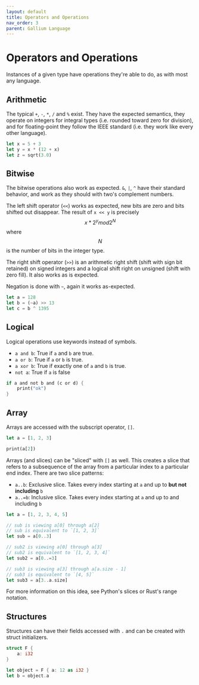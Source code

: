 ```yaml
---
layout: default
title: Operators and Operations
nav_order: 3
parent: Gallium Language
---
```


# Operators and Operations

Instances of a given type have operations they're able to do, as with most any language.

## Arithmetic

The typical `+`, `-`, `*`, `/` and `%` exist. They have the expected semantics,
they operate on integers for integral types (i.e. rounded toward zero for division),
and for floating-point they follow the IEEE standard (i.e. they work like every other
language).

```rs
let x = 5 + 3
let y = x * (12 + x)
let z = sqrt(3.0)
```

## Bitwise

The bitwise operations also work as expected. `&`, `|`, `^` have their standard behavior,
and work as they should with two's complement numbers. 

The left shift operator (`<<`) works as expected, new bits are zero and bits shifted out disappear.
The result of `x << y` is precisely $$ x * 2^y mod 2^N $$ where $$ N $$ is the number of bits
in the integer type.

The right shift operator (`>>`) is an arithmetic right shift (shift with sign bit retained) on signed 
integers and a logical shift right on unsigned (shift with zero fill). It also works as is expected.

Negation is done with `~`, again it works as-expected.

```rs
let a = 128
let b = (~a) >> 13
let c = b ^ 1395
```

## Logical

Logical operations use keywords instead of symbols. 

- `a and b`: True if `a` and `b` are true.
- `a or b`: True if `a` or `b` is true.
- `a xor b`: True if exactly one of `a` and `b` is true. 
- `not a`: True if `a` is false

```rs
if a and not b and (c or d) {
    print("ok")
}
```

## Array

Arrays are accessed with the subscript operator, `[]`.

```rs
let a = [1, 2, 3]

print(a[2])
```

Arrays (and slices) can be "sliced" with `[]` as well. This creates a slice that refers
to a subsequence of the array from a particular index to a particular end index. There are 
two slice patterns:

- `a..b`: Exclusive slice. Takes every index starting at `a` and up to **but not including** `b`
- `a..=b`: Inclusive slice. Takes every index starting at `a` and up to and including `b`

```rs
let a = [1, 2, 3, 4, 5]

// sub is viewing a[0] through a[2]
// sub is equivalent to `[1, 2, 3]`
let sub = a[0..3] 

// sub2 is viewing a[0] through a[3]
// sub2 is equivalent to `[1, 2, 3, 4]`
let sub2 = a[0..=3] 

// sub3 is viewing a[3] through a[a.size - 1]
// sub3 is equivalent to `[4, 5]`
let sub3 = a[3..a.size] 
```

For more information on this idea, see Python's slices or Rust's range notation.

## Structures

Structures can have their fields accessed with `.` and can be created with struct initializers.

```rs
struct F {
    a: i32
}

let object = F { a: 12 as i32 }
let b = object.a 
```